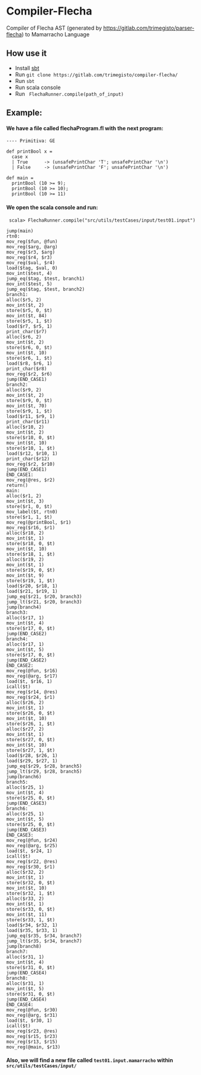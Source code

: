 # Compiler-Flecha

Compiler of Flecha AST (generated by https://gitlab.com/trimegisto/parser-flecha) to Mamarracho Language


## How use it

 - Install [sbt](https://www.scala-sbt.org/1.0/docs/Setup.html) 
 - Run `git clone https://gitlab.com/trimegisto/compiler-flecha/`
 - Run `sbt`
 - Run scala console
 - Run ` FlechaRunner.compile(path_of_input)`

## Example:

#### We have a file called flechaProgram.fl with the next program:   

```
---- Primitiva: GE

def printBool x =
  case x
  | True      -> (unsafePrintChar 'T'; unsafePrintChar '\n')
  | False     -> (unsafePrintChar 'F'; unsafePrintChar '\n')

def main =
  printBool (10 >= 9);
  printBool (10 >= 10);
  printBool (10 >= 11)
```
 
 #### We open the scala console and run:
 
 ` scala> FlechaRunner.compile("src/utils/testCases/input/test01.input")`
 
```
jump(main)
rtn0:
mov_reg($fun, @fun)
mov_reg($arg, @arg)
mov_reg($r3, $arg)
mov_reg($r4, $r3)
mov_reg($val, $r4)
load($tag, $val, 0)
mov_int($test, 4)
jump_eq($tag, $test, branch1)
mov_int($test, 5)
jump_eq($tag, $test, branch2)
branch1:
alloc($r5, 2)
mov_int($t, 2)
store($r5, 0, $t)
mov_int($t, 84)
store($r5, 1, $t)
load($r7, $r5, 1)
print_char($r7)
alloc($r6, 2)
mov_int($t, 2)
store($r6, 0, $t)
mov_int($t, 10)
store($r6, 1, $t)
load($r8, $r6, 1)
print_char($r8)
mov_reg($r2, $r6)
jump(END_CASE1)
branch2:
alloc($r9, 2)
mov_int($t, 2)
store($r9, 0, $t)
mov_int($t, 70)
store($r9, 1, $t)
load($r11, $r9, 1)
print_char($r11)
alloc($r10, 2)
mov_int($t, 2)
store($r10, 0, $t)
mov_int($t, 10)
store($r10, 1, $t)
load($r12, $r10, 1)
print_char($r12)
mov_reg($r2, $r10)
jump(END_CASE1)
END_CASE1:
mov_reg(@res, $r2)
return()
main:
alloc($r1, 2)
mov_int($t, 3)
store($r1, 0, $t)
mov_label($t, rtn0)
store($r1, 1, $t)
mov_reg(@printBool, $r1)
mov_reg($r16, $r1)
alloc($r18, 2)
mov_int($t, 1)
store($r18, 0, $t)
mov_int($t, 10)
store($r18, 1, $t)
alloc($r19, 2)
mov_int($t, 1)
store($r19, 0, $t)
mov_int($t, 9)
store($r19, 1, $t)
load($r20, $r18, 1)
load($r21, $r19, 1)
jump_eq($r21, $r20, branch3)
jump_lt($r21, $r20, branch3)
jump(branch4)
branch3:
alloc($r17, 1)
mov_int($t, 4)
store($r17, 0, $t)
jump(END_CASE2)
branch4:
alloc($r17, 1)
mov_int($t, 5)
store($r17, 0, $t)
jump(END_CASE2)
END_CASE2:
mov_reg(@fun, $r16)
mov_reg(@arg, $r17)
load($t, $r16, 1)
icall($t)
mov_reg($r14, @res)
mov_reg($r24, $r1)
alloc($r26, 2)
mov_int($t, 1)
store($r26, 0, $t)
mov_int($t, 10)
store($r26, 1, $t)
alloc($r27, 2)
mov_int($t, 1)
store($r27, 0, $t)
mov_int($t, 10)
store($r27, 1, $t)
load($r28, $r26, 1)
load($r29, $r27, 1)
jump_eq($r29, $r28, branch5)
jump_lt($r29, $r28, branch5)
jump(branch6)
branch5:
alloc($r25, 1)
mov_int($t, 4)
store($r25, 0, $t)
jump(END_CASE3)
branch6:
alloc($r25, 1)
mov_int($t, 5)
store($r25, 0, $t)
jump(END_CASE3)
END_CASE3:
mov_reg(@fun, $r24)
mov_reg(@arg, $r25)
load($t, $r24, 1)
icall($t)
mov_reg($r22, @res)
mov_reg($r30, $r1)
alloc($r32, 2)
mov_int($t, 1)
store($r32, 0, $t)
mov_int($t, 10)
store($r32, 1, $t)
alloc($r33, 2)
mov_int($t, 1)
store($r33, 0, $t)
mov_int($t, 11)
store($r33, 1, $t)
load($r34, $r32, 1)
load($r35, $r33, 1)
jump_eq($r35, $r34, branch7)
jump_lt($r35, $r34, branch7)
jump(branch8)
branch7:
alloc($r31, 1)
mov_int($t, 4)
store($r31, 0, $t)
jump(END_CASE4)
branch8:
alloc($r31, 1)
mov_int($t, 5)
store($r31, 0, $t)
jump(END_CASE4)
END_CASE4:
mov_reg(@fun, $r30)
mov_reg(@arg, $r31)
load($t, $r30, 1)
icall($t)
mov_reg($r23, @res)
mov_reg($r15, $r23)
mov_reg($r13, $r15)
mov_reg(@main, $r13)

```

#### Also, we will find a new file called `test01.input.mamarracho` within `src/utils/testCases/input/`